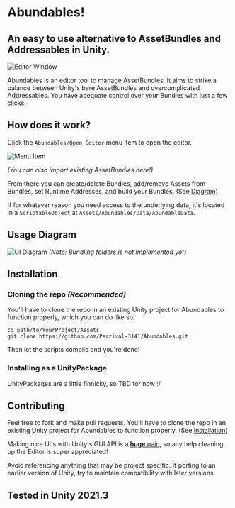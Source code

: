 # Abundables!

## An easy to use alternative to AssetBundles and Addressables in Unity.

![Editor Window](../repo-media/Editor_Window.png?raw=true)

Abundables is an editor tool to manage AssetBundles. It aims to strike a balance between Unity's bare AssetBundles
and overcomplicated Addressables. You have adequate control
over your Bundles with just a few clicks.

## How does it work?

Click the `Abundables/Open Editor` menu item to open the editor.

![Menu Item](../repo-media/Editor_Menubar.png)

*(You can also import existing AssetBundles here!)*

From there you can create/delete Bundles, add/remove Assets from Bundles, set Runtime Addresses, and
build your Bundles. (See [Diagram](#usage-diagram))

If for whatever reason you need access to the underlying data, it's located in a `ScriptableObject` at
`Assets/Abundables/Data/AbundableData`.

## Usage Diagram
![UI Diagram](../repo-media/Abundables_UI_1.png)
*(Note: Bundling folders is not implemented yet)*

## Installation

### Cloning the repo *(Recommended)*
You'll have to clone the repo in an existing Unity project for Abundables to function properly, which
you can do like so:

```
cd path/to/YourProject/Assets
git clone https://github.com/Parzival-3141/Abundables.git
```

Then let the scripts compile and you're done! 

### Installing as a UnityPackage
UnityPackages are a little finnicky, so TBD for now :/

## Contributing
Feel free to fork and make pull requests. You'll have to clone the repo in an existing Unity project for 
Abundables to function properly.
(See [Installation](#cloning-the-repo-recommended))

Making nice UI's with Unity's GUI API is a [**huge** pain](Editor/AbundablesWindow.cs), so any help cleaning up the Editor is super appreciated!

Avoid referencing anything that may be project specific. If porting to an earlier version of Unity, 
try to maintain compatibility with later versions.

## Tested in Unity 2021.3